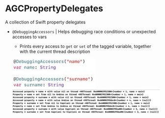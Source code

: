 # AGCPropertyDelegates
A collection of Swift property delegates

- `@DebuggingAccessors` | Helps debugging race conditions or unexpected accesses to vars
  -  Prints every access to `get` or `set` of the tagged variable, together with the current thread description
  
  
  ![](images/debugging-accessors-annotations.png)
  ![](images/debugging-accessors-logs.png)
  
